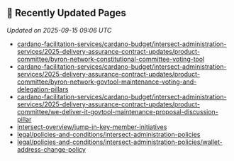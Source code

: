 ## 🔄 Recently Updated Pages

_Updated on 2025-09-15 09:06 UTC_

- [cardano-facilitation-services/cardano-budget/intersect-administration-services/2025-delivery-assurance-contract-updates/product-committee/byron-network-constitutional-committee-voting-tool](https://docs.intersectmbo.org/cardano-facilitation-services/cardano-budget/intersect-administration-services/2025-delivery-assurance-contract-updates/product-committee/byron-network-constitutional-committee-voting-tool)
- [cardano-facilitation-services/cardano-budget/intersect-administration-services/2025-delivery-assurance-contract-updates/product-committee/byron-network-govtool-maintenance-voting-and-delegation-pillars](https://docs.intersectmbo.org/cardano-facilitation-services/cardano-budget/intersect-administration-services/2025-delivery-assurance-contract-updates/product-committee/byron-network-govtool-maintenance-voting-and-delegation-pillars)
- [cardano-facilitation-services/cardano-budget/intersect-administration-services/2025-delivery-assurance-contract-updates/product-committee/we-deliver-it-govtool-maintenance-proposal-discussion-pillar](https://docs.intersectmbo.org/cardano-facilitation-services/cardano-budget/intersect-administration-services/2025-delivery-assurance-contract-updates/product-committee/we-deliver-it-govtool-maintenance-proposal-discussion-pillar)
- [intersect-overview/jump-in-key-member-initiatives](https://docs.intersectmbo.org/intersect-overview/jump-in-key-member-initiatives)
- [legal/policies-and-conditions/intersect-administration-policies](https://docs.intersectmbo.org/legal/policies-and-conditions/intersect-administration-policies)
- [legal/policies-and-conditions/intersect-administration-policies/wallet-address-change-policy](https://docs.intersectmbo.org/legal/policies-and-conditions/intersect-administration-policies/wallet-address-change-policy)
